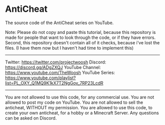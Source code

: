 # AntiCheat
The source code of the AntiCheat series on YouTube.

Note: Please do not copy and paste this tutorial, because this repository is made for people that want to look through the code, or if they have errors. Second, this repository doesn't contain all of it checks, because i've lost the files. (I have them now but I haven't had time to implement this)

----

Twitter: https://twitter.com/projectwoosh
Discord: https://discord.gg/ADgZXQJ
YouTube Channel: https://www.youtube.com/TheWoosh
YouTube Series: https://www.youtube.com/playlist?list=PL_OXY_Q1MQ9K1kX7T2NgGov_7RP23LcdR

----
You are not allowed to use this code, for any commercial use. You are not allowed to post my code on YouTube. You are not allowed to sell the anticheat, WITHOUT my permission. You are allowed to use this code, to create your own anticheat, for a hobby or a Minecraft Server. Any questions can be asked on Discord.
